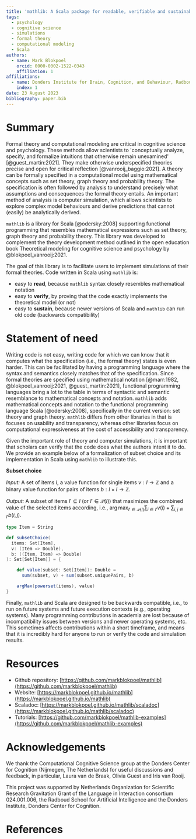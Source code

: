 ```yaml
---
title: 'mathlib: A Scala package for readable, verifiable and sustainable simulations of formal theory'
tags:
  - psychology
  - cognitive science
  - simulations
  - formal theory
  - computational modeling
  - Scala
authors:
  - name: Mark Blokpoel
    orcid: 0000-0002-1522-0343
    affiliation: 1
affiliations:
  - name: Donders Institute for Brain, Cognition, and Behaviour, Radboud University, The Netherlands
    index: 1
date: 23 August 2023
bibliography: paper.bib
---
```


# Summary

Formal theory and computational modeling are critical in cognitive science and psychology. These methods allow
scientists to 'conceptually analyze, specify, and formalize intuitions that otherwise remain unexamined'
[@guest_martin:2021]. They make otherwise underspecified theories precise and open for critical reflection
[@vanrooij_baggio:2021]. A theory can be formally specified in a computational model using mathematical concepts
such as set theory, graph theory and probability theory.  The specification is often followed by analysis to understand
precisely what assumptions and consequences the formal theory entails. An important method of analysis is computer
simulation, which allows scientists to explore complex model behaviours and derive predictions that cannot (easily)
be analytically derived.

```mathlib``` is a library for Scala [@odersky:2008] supporting functional programming that resembles mathematical 
expressions such as set theory, graph theory and probability theory. This library was developed to complement the
theory development method outlined in the open education book Theoretical modeling for cognitive science and
psychology by @blokpoel_vanrooij:2021.

The goal of this library is to facilitate users to implement simulations of their formal theories. Code written in
Scala using ```mathlib``` is:

* easy to **read**, because ```mathlib``` syntax closely resembles mathematical notation
* easy to **verify**, by proving that the code exactly implements the theoretical model (or not)
* easy to **sustain**, because newer versions of Scala and ```mathlib``` can run old code (backwards compatibility)

# Statement of need

Writing code is not easy, writing code for which we can know that it computes what the specification
(i.e., the formal theory) states is even harder. This can be facilitated by having a programming language where the
syntax and semantics closely matches that of the specification. Since formal theories are specified using mathematical
notation [@marr:1982, @blokpoel_vanrooij:2021, @guest_martin:2021], functional programming languages bring a lot to the
table in terms of syntactic and semantic resemblance to mathematical concepts and notation. ```mathlib``` adds
mathematical concepts and notation to the functional programming language Scala [@odersky:2008], specifically in the
current version: set theory and graph theory. ```mathlib``` differs from other libraries in that is focuses on
usability and transparency, whereas other libraries focus on computational expressiveness at the cost of accessibility
and transparency.

Given the important role of theory and computer simulations, it is important that scholars can verify that the code
does what the authors intent it to do. We provide an example below of a formalization of subset choice and its
implementation in Scala using ```mathlib``` to illustrate this.

**Subset choice**

*Input:* A set of items $I$, a value function for single items $v:I\rightarrow \mathbb{Z}$ and a binary value function
for pairs of items $b:I \times I \rightarrow \mathbb{Z}$.

*Output:* A subset of items $I'\subseteq I$ (or $I'\in\mathcal{P}(I)$) that maximizes the combined value of the
selected items according, i.e., $\arg\max_{I'\in\mathcal{P}(I)}\sum_{i \in I'}v(i) + \sum_{i, j \in I'}b(i,j)$.

```scala
type Item = String

def subsetChoice(
  items: Set[Item],
  v: (Item => Double),
  b: ((Item, Item) => Double)
): Set[Set[Item]] = {

    def value(subset: Set[Item]): Double = 
      sum(subset, v) + sum(subset.uniquePairs, b)

    argMax(powerset(items), value)
}
```

Finally, ```mathlib``` and Scala are designed to be backwards compatible, i.e., to run on future systems and future
execution contexts (e.g., operating systems). Many programming contributions in academia are lost because
of incompatibility issues between versions and newer operating systems, etc. This sometimes affects contributions
within a short timeframe, and means that it is incredibly hard for anyone to run or verify the code and
simulation results.

# Resources

* Github repository: [https://github.com/markblokpoel/mathlib](https://github.com/markblokpoel/mathlib)
* Website: [https://markblokpoel.github.io/mathlib](https://markblokpoel.github.io/mathlib)
* Scaladoc: [https://markblokpoel.github.io/mathlib/scaladoc](https://markblokpoel.github.io/mathlib/scaladoc)
* Tutorials: [https://github.com/markblokpoel/mathlib-examples](https://github.com/markblokpoel/mathlib-examples)

# Acknowledgements

We thank the Computational Cognitive Science group at the Donders Center for Cognition (Nijmegen, The Netherlands)
for useful discussions and feedback, in particular, Laura van de Braak, Olivia Guest and Iris van Rooij.

This project was supported by Netherlands Organization for Scientific Research Gravitation Grant of the
Language in Interaction consortium 024.001.006, the Radboud School for Artificial Intelligence and the
Donders Institute, Donders Center for Cognition.

# References
